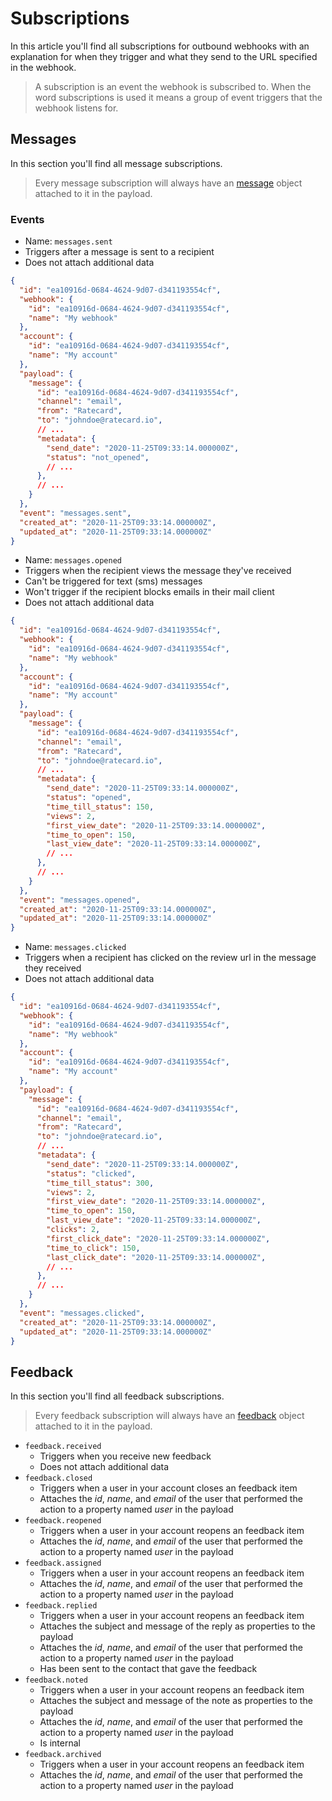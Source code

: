 # Subscriptions
In this article you'll find all subscriptions for outbound webhooks with an explanation for when they trigger and what they send to the URL specified in the webhook.

> A subscription is an event the webhook is subscribed to. When the word subscriptions is used it means a group of event triggers that the webhook listens for.

## Messages
In this section you'll find all message subscriptions. 

> Every message subscription will always have an [message](../../../reference/api/models/message.v1.yaml) object attached to it in the payload.

### Events
<!-- 
type: tab
title: Sent
-->
- Name: `messages.sent`
- Triggers after a message is sent to a recipient
- Does not attach additional data
```json
{
  "id": "ea10916d-0684-4624-9d07-d341193554cf",
  "webhook": {
    "id": "ea10916d-0684-4624-9d07-d341193554cf",
    "name": "My webhook"
  },
  "account": {
    "id": "ea10916d-0684-4624-9d07-d341193554cf",
    "name": "My account"
  },
  "payload": {
    "message": {
      "id": "ea10916d-0684-4624-9d07-d341193554cf",
      "channel": "email",
      "from": "Ratecard",
      "to": "johndoe@ratecard.io",
      // ...
      "metadata": {
        "send_date": "2020-11-25T09:33:14.000000Z",
        "status": "not_opened",
        // ...
      },
      // ...
    }
  },
  "event": "messages.sent",
  "created_at": "2020-11-25T09:33:14.000000Z",
  "updated_at": "2020-11-25T09:33:14.000000Z"
}
```
<!-- 
type: tab
title: messages.opened
-->
- Name: `messages.opened`
- Triggers when the recipient views the message they've received
- Can't be triggered for text (sms) messages
- Won't trigger if the recipient blocks emails in their mail client
- Does not attach additional data
```json
{
  "id": "ea10916d-0684-4624-9d07-d341193554cf",
  "webhook": {
    "id": "ea10916d-0684-4624-9d07-d341193554cf",
    "name": "My webhook"
  },
  "account": {
    "id": "ea10916d-0684-4624-9d07-d341193554cf",
    "name": "My account"
  },
  "payload": {
    "message": {
      "id": "ea10916d-0684-4624-9d07-d341193554cf",
      "channel": "email",
      "from": "Ratecard",
      "to": "johndoe@ratecard.io",
      // ...
      "metadata": {
        "send_date": "2020-11-25T09:33:14.000000Z",
        "status": "opened",
        "time_till_status": 150,
        "views": 2,
        "first_view_date": "2020-11-25T09:33:14.000000Z",
        "time_to_open": 150,
        "last_view_date": "2020-11-25T09:33:14.000000Z",
        // ...
      },
      // ...
    }
  },
  "event": "messages.opened",
  "created_at": "2020-11-25T09:33:14.000000Z",
  "updated_at": "2020-11-25T09:33:14.000000Z"
}
```
<!-- 
type: tab
title: Clicked
-->
- Name: `messages.clicked`
- Triggers when a recipient has clicked on the review url in the message they received
- Does not attach additional data
```json
{
  "id": "ea10916d-0684-4624-9d07-d341193554cf",
  "webhook": {
    "id": "ea10916d-0684-4624-9d07-d341193554cf",
    "name": "My webhook"
  },
  "account": {
    "id": "ea10916d-0684-4624-9d07-d341193554cf",
    "name": "My account"
  },
  "payload": {
    "message": {
      "id": "ea10916d-0684-4624-9d07-d341193554cf",
      "channel": "email",
      "from": "Ratecard",
      "to": "johndoe@ratecard.io",
      // ...
      "metadata": {
        "send_date": "2020-11-25T09:33:14.000000Z",
        "status": "clicked",
        "time_till_status": 300,
        "views": 2,
        "first_view_date": "2020-11-25T09:33:14.000000Z",
        "time_to_open": 150,
        "last_view_date": "2020-11-25T09:33:14.000000Z",
        "clicks": 2,
        "first_click_date": "2020-11-25T09:33:14.000000Z",
        "time_to_click": 150,
        "last_click_date": "2020-11-25T09:33:14.000000Z",
        // ...
      },
      // ...
    }
  },
  "event": "messages.clicked",
  "created_at": "2020-11-25T09:33:14.000000Z",
  "updated_at": "2020-11-25T09:33:14.000000Z"
}
```
<!-- type: tab-end -->

## Feedback
In this section you'll find all feedback subscriptions.

> Every feedback subscription will always have an [feedback](../../../reference/api/models/feedback.v1.yaml) object attached to it in the payload.

- `feedback.received`
  - Triggers when you receive new feedback
  - Does not attach additional data
- `feedback.closed`
  - Triggers when a user in your account closes an feedback item
  - Attaches the _id_, _name_, and _email_ of the user that performed the action to a property named _user_ in the payload
- `feedback.reopened`
  - Triggers when a user in your account reopens an feedback item
  - Attaches the _id_, _name_, and _email_ of the user that performed the action to a property named _user_ in the payload
- `feedback.assigned`
  - Triggers when a user in your account reopens an feedback item
  - Attaches the _id_, _name_, and _email_ of the user that performed the action to a property named _user_ in the payload
- `feedback.replied`
  - Triggers when a user in your account reopens an feedback item
  - Attaches the subject and message of the reply as properties to the payload
  - Attaches the _id_, _name_, and _email_ of the user that performed the action to a property named _user_ in the payload
  - Has been sent to the contact that gave the feedback
- `feedback.noted`
  - Triggers when a user in your account reopens an feedback item
  - Attaches the subject and message of the note as properties to the payload
  - Attaches the _id_, _name_, and _email_ of the user that performed the action to a property named _user_ in the payload
  - Is internal
- `feedback.archived`
  - Triggers when a user in your account reopens an feedback item
  - Attaches the _id_, _name_, and _email_ of the user that performed the action to a property named _user_ in the payload
